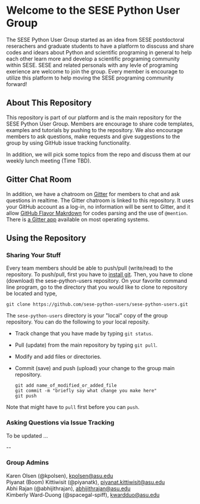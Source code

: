 # Welcome to the SESE Python User Group
The SESE Python User Group started as an idea from SESE postdoctoral reserachers and graduate students to have a platform to disscuss and share codes and idears about Python and scientific programing in general to help each other learn more and develop a scientific programing community within SESE. SESE and related personals with any levle of programing exerience are welcome to join the group. Every member is encourage to utilize this platform to help moving the SESE programing community forward!

## About This Repository
This repository is part of our platform and is the main repository for the SESE Python User Group. Members are encourage to share code templates, examples and tutorials by pushing to the repository. We also encourage members to ask questions, make requests and give suggestions to the group by using GitHub issue tracking functionality.

In addition, we will pick some topics from the repo and discuss them at our weekly lunch meeting (Time TBD). 

## Gitter Chat Room
In addition, we have a chatroom on [Gitter](https://gitter.im/sese-python-users?utm_source=share-link&utm_medium=link&utm_campaign=share-link) for members to chat and ask questions in realtime. The Gitter chatroom is linked to this repository. It uses your GitHub account as a log-in, no information will be sent to Gitter, and it allow [GitHub Flavor Makrdown](https://help.github.com/articles/github-flavored-markdown/) for codes parsing and the use of `@mention`. There is [a Gitter app](https://gitter.im/apps) available on most operating systems.

## Using the Repository
### Sharing Your Stuff 
Every team members should be able to push/pull (write/read) to the repository. To push/pull, first you have to [install git](https://git-scm.com/book/en/v2/Getting-Started-Installing-Git). Then, you have to clone (download) the sese-python-users repository. On your favorite command line program, go to the directory that you would like to clone to repository be located and type,

```
git clone https://github.com/sese-python-users/sese-python-users.git
```

The `sese-python-users` directory is your "local" copy of the group repository. You can do the following to your local reposity.

* Track change that you have made by typing `git status`.
* Pull (update) from the main repository by typing `git pull`.
* Modify and add files or directories.
* Commit (save) and push (upload) your change to the group main repository.

    ````
    git add name_of_modified_or_added_file
    git commit -m "briefly say what change you make here"
    git push
    ````

Note that might have to `pull` first before you can `push`.

### Asking Questions via Issue Tracking
To be updated ...

--
### Group Admins
Karen Olsen (@kpolsen), <kpolsen@asu.edu>    
Piyanat (Boom) Kittiwisit (@piyanatk), <piyanat.kittiwisit@asu.edu>    
Abhi Rajan (@abhijithrajan), <abhijithrajan@asu.edu>    
Kimberly Ward-Duong (@spacegal-spiff), <kwardduo@asu.edu>
